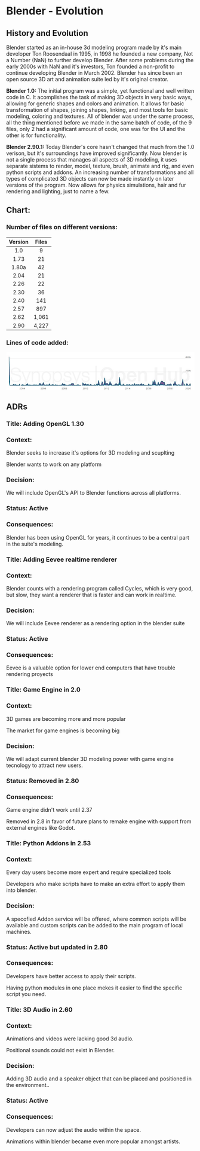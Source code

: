 # Blender - Evolution

## History and Evolution

<p>Blender started as an in-house 3d modeling program made by it's main developer Ton Roosendaal in 1995, in 1998 he founded a new company, Not a Number (NaN) to further develop Blender. After some problems during the early 2000s with NaN and it's investors, Ton founded a non-profit to continue developing Blender in March 2002. Blender has since been an open source 3D art and animation suite led by it's original creator. </p>

<p><strong>Blender 1.0: </strong> The initial program was a simple, yet functional and well written code in C. It acomplishes the task of making 3D objects in very basic ways, allowing for generic shapes and colors and animation. It allows for basic transformation of shapes, joining shapes, linking, and most tools for basic modeling, coloring and textures. All of blender was under the same process, all the thing mentioned before we made in the same batch of code, of the 9 files, only 2 had a significant amount of code, one was for the UI and the other is for functionality. </p>

<p><strong>Blender 2.90.1: </strong>Today Blender's core hasn't changed that much from the 1.0 verison, but it's surroundings have improved significantly. Now blender is not a single process that manages all aspects of 3D modeling, it uses separate sistems to render, model, texture, brush, animate and rig, and even python scripts and addons. An increasing number of transformations and all types of complicated 3D objects can now be made instantly on later versions of the program. Now allows for physics simulations, hair and fur rendering and lighting, just to name a few.</p>

## Chart:

### Number of files on different versions:
| Version | Files |
|:-------:|:-----:|
|   1.0   |   9   |
|   1.73  |   21  |
|  1.80a  |   42  |
|   2.04  |   21  |
|   2.26  |   22  |
|   2.30  |   36  |
|   2.40  |  141  |
|   2.57  |  897  |
|   2.62  | 1,061 |
|   2.90   | 4,227 |

### Lines of code added:

![alt text](assets/lines_of_code.jpg "Lines added")

## ADRs

### Title: Adding OpenGL 1.30

### Context:
<p> Blender seeks to increase it's options for 3D modeling and scuplting </p>
<p> Blender wants to work on any platform </p>

### Decision:
<p> We will include OpenGL's API to Blender functions across all platforms. </p>

### Status: Active

### Consequences:
<p> Blender has been using OpenGL for years, it continues to be a central part in the suite's modeling. </p>



### Title: Adding Eevee realtime renderer

### Context:
<p> Blender counts with a rendering program called Cycles, which is very good, but slow, they want a renderer that is faster and can work in realtime. </p>

### Decision:
<p> We will include Eevee renderer as a rendering option in the blender suite</p>

### Status: Active

### Consequences:
<p> Eevee is a valuable option for lower end computers that have trouble rendering proyects </p>



### Title: Game Engine in 2.0

### Context:
<p> 3D games are becoming more and more popular </p>
<p> The market for game engines is becoming big </p>

### Decision:
<p> We will adapt current blender 3D modeling power with game engine tecnology to attract new users.</p>

### Status: Removed in 2.80

### Consequences:
<p> Game engine didn't work until 2.37 </p>
<p> Removed in 2.8 in favor of future plans to remake engine with support from external engines like Godot.</p>



### Title: Python Addons in 2.53

### Context:
<p> Every day users become more expert and require specialized tools </p>
<p> Developers who make scripts have to make an extra effort to apply them into blender. </p>

### Decision:
<p> A specofied Addon service will be offered, where common scripts will be available and custom scripts can be added to the main program of local machines.</p>

### Status: Active but updated in 2.80

### Consequences:
<p> Developers have better access to apply their scripts. </p>
<p> Having python modules in one place mekes it easier to find the specific script you need.</p>



### Title: 3D Audio in 2.60

### Context:
<p> Animations and videos were lacking good 3d audio. </p>
<p> Positional sounds could not exist in Blender. </p>

### Decision:
<p> Adding 3D audio and a speaker object that can be placed and positioned in the environment..</p>

### Status: Active

### Consequences:
<p> Developers can now adjust the audio within the space. </p>
<p> Animations within blender became even more popular amongst artists.</p>
